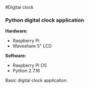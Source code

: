 #Digital clock
### Python digital clock application

**Hardware:**
- Raspberry Pi
- Waveshare 5" LCD

**Software:**
- Raspberry Pi OS
- Python 2.7.16

Basic digital clock application.
